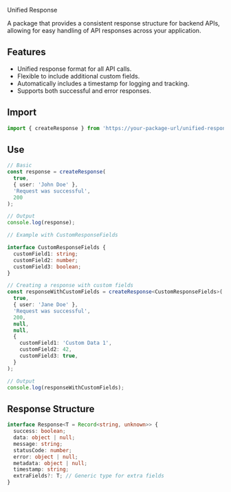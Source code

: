 Unified Response

A package that provides a consistent response structure for backend APIs, allowing for easy handling of API responses across your application.

## Features

- Unified response format for all API calls.
- Flexible to include additional custom fields.
- Automatically includes a timestamp for logging and tracking.
- Supports both successful and error responses.

## Import

```typescript
import { createResponse } from 'https://your-package-url/unified-response.ts';
```

## Use

```typescript
// Basic
const response = createResponse(
  true,
  { user: 'John Doe' },
  'Request was successful',
  200
);

// Output
console.log(response);
```

```typescript
// Example with CustomResponseFields

interface CustomResponseFields {
  customField1: string;
  customField2: number;
  customField3: boolean;
}

// Creating a response with custom fields
const responseWithCustomFields = createResponse<CustomResponseFields>(
  true,
  { user: 'Jane Doe' },
  'Request was successful',
  200,
  null,
  null,
  {
    customField1: 'Custom Data 1',
    customField2: 42,
    customField3: true,
  }
);

// Output
console.log(responseWithCustomFields);
```

## Response Structure

```typescript
interface Response<T = Record<string, unknown>> {
  success: boolean;
  data: object | null;
  message: string;
  statusCode: number;
  error: object | null;
  metadata: object | null;
  timestamp: string;
  extraFields?: T; // Generic type for extra fields
}
```
